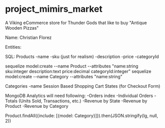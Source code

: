 # project_mimirs_market
A Viking eCommerce store for Thunder Gods that like to buy "Antique Wooden Pizzas"

Name: Christian Florez

Entities:

SQL:
Products
  -name
  -sku (just for realism)
  -description
  -price
  -categoryId

sequelize model:create --name Product --attributes "name:string sku:integer description:text price:decimal categoryId:integer"
sequelize model:create --name Category --attributes "name:string"

Categories
  -name
Session Based Shopping Cart
States (for Checkout Form)

MongoDB
Analytics will need following:
  -Orders index
  -Individual Orders
  -Totals (Units Sold, Transactions, etc.)
  -Revenue by State
  -Revenue by Product
  -Revenue by Category

Product.findAll({include: [{model: Category}]}).then(JSON.stringify(lg, null, 2))